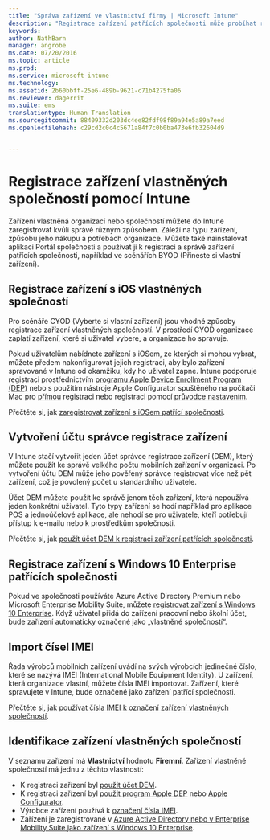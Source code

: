 ```yaml
---
title: "Správa zařízení ve vlastnictví firmy | Microsoft Intune"
description: "Registrace zařízení patřících společnosti může probíhat různě. Záleží vždy na typu zařízení, způsobu nákupu a potřebách organizace."
keywords: 
author: NathBarn
manager: angrobe
ms.date: 07/20/2016
ms.topic: article
ms.prod: 
ms.service: microsoft-intune
ms.technology: 
ms.assetid: 2b60bbff-25e6-489b-9621-c71b4275fa06
ms.reviewer: dagerrit
ms.suite: ems
translationtype: Human Translation
ms.sourcegitcommit: 88409332d203dc4ee82fdf98f89a94e5a89a7eed
ms.openlocfilehash: c29cd2c0c4c5671a84f7c0b0ba473e6fb32604d9


---
```


# <a name="enroll-corporateowned-devices-by-using-intune"></a>Registrace zařízení vlastněných společností pomocí Intune

Zařízení vlastněná organizací nebo společností můžete do Intune zaregistrovat kvůli správě různým způsobem. Záleží na typu zařízení, způsobu jeho nákupu a potřebách organizace. Můžete také nainstalovat aplikaci Portál společnosti a používat ji k registraci a správě zařízení patřících společnosti, například ve scénářích BYOD (Přineste si vlastní zařízení).

## <a name="enroll-corporateowned-ios-devices"></a>Registrace zařízení s iOS vlastněných společností

Pro scénáře CYOD (Vyberte si vlastní zařízení) jsou vhodné způsoby registrace zařízení vlastněných společností. V prostředí CYOD organizace zaplatí zařízení, které si uživatel vybere, a organizace ho spravuje.

Pokud uživatelům nabídnete zařízení s iOSem, ze kterých si mohou vybrat, můžete předem nakonfigurovat jejich registraci, aby bylo zařízení spravované v Intune od okamžiku, kdy ho uživatel zapne. Intune podporuje registraci prostřednictvím [programu Apple Device Enrollment Program (DEP)](ios-device-enrollment-program-in-microsoft-intune.md) nebo s použitím nástroje Apple Configurator spuštěného na počítači Mac pro [přímou](ios-direct-enrollment-in-microsoft-intune.md) registraci nebo registraci pomocí [průvodce nastavením](ios-setup-assistant-enrollment-in-microsoft-intune.md).

Přečtěte si, jak [zaregistrovat zařízení s iOSem patřící společnosti](enroll-corporate-owned-ios-devices-in-microsoft-intune.md).

## <a name="create-a-device-enrollment-manager-account"></a>Vytvoření účtu správce registrace zařízení

V Intune stačí vytvořit jeden účet správce registrace zařízení (DEM), který můžete použít ke správě velkého počtu mobilních zařízení v organizaci. Po vytvoření účtu DEM může jeho pověřený správce registrovat více než pět zařízení, což je povolený počet u standardního uživatele.

Účet DEM můžete použít ke správě jenom těch zařízení, která nepoužívá jeden konkrétní uživatel. Tyto typy zařízení se hodí například pro aplikace POS a jednoúčelové aplikace, ale nehodí se pro uživatele, kteří potřebují přístup k e-mailu nebo k prostředkům společnosti.

Přečtěte si, jak [použít účet DEM k registraci zařízení patřících společnosti](enroll-corporate-owned-devices-with-the-device-enrollment-manager-in-microsoft-intune.md).

## <a name="enroll-corporateowned-windows-10-enterprise-devices"></a>Registrace zařízení s Windows 10 Enterprise patřících společnosti

Pokud ve společnosti používáte Azure Active Directory Premium nebo Microsoft Enterprise Mobility Suite, můžete [registrovat zařízení s Windows 10 Enterprise](https://docs.microsoft.com/active-directory/active-directory-azureadjoin-windows10-devices-overview). Když uživatel přidá do zařízení pracovní nebo školní účet, bude zařízení automaticky označené jako „vlastněné společností“.

## <a name="import-imei-numbers"></a>Import čísel IMEI

Řada výrobců mobilních zařízení uvádí na svých výrobcích jedinečné číslo, které se nazývá IMEI (International Mobile Equipment Identity). U zařízení, která organizace vlastní, můžete čísla IMEI importovat. Zařízení, které spravujete v Intune, bude označené jako zařízení patřící společnosti.

Přečtěte si, jak [používat čísla IMEI k označení zařízení vlastněných společností](specify-corporate-owned-devices-with-international-mobile-equipment-identity-imei-numbers.md).

## <a name="identify-a-device-as-corporateowned"></a>Identifikace zařízení vlastněných společností

V seznamu zařízení má **Vlastnictví** hodnotu **Firemní**. Zařízení vlastněné společností má jednu z těchto vlastností:

 - K registraci zařízení byl [použit účet DEM](enroll-corporate-owned-devices-with-the-device-enrollment-manager-in-microsoft-intune.md).
 - K registraci zařízení byl [použit program Apple DEP](ios-device-enrollment-program-in-microsoft-intune.md) nebo [Apple Configurator](ios-setup-assistant-enrollment-in-microsoft-intune.md).
 - Výrobce zařízení používá k [označení čísla IMEI](specify-corporate-owned-devices-with-international-mobile-equipment-identity-imei-numbers.md).
 - Zařízení je zaregistrované v [Azure Active Directory nebo v Enterprise Mobility Suite jako zařízení s Windows 10 Enterprise](https://docs.microsoft.com/active-directory/active-directory-azureadjoin-windows10-devices-overview).



<!--HONumber=Nov16_HO1-->



